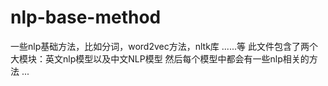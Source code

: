 # nlp-base-method
一些nlp基础方法，比如分词，word2vec方法，nltk库 ......等
此文件包含了两个大模块：英文nlp模型以及中文NLP模型
然后每个模型中都会有一些nlp相关的方法 ...